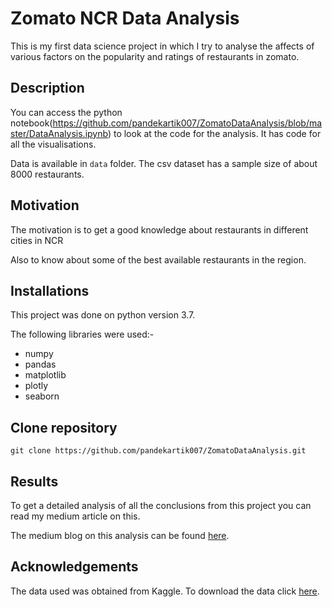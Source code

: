 # Zomato NCR Data Analysis
This is my first data science project in which I try to analyse the affects of various factors on the popularity and ratings of restaurants in zomato.

## Description
You can access the python notebook(https://github.com/pandekartik007/ZomatoDataAnalysis/blob/master/DataAnalysis.ipynb) to look at the code for the analysis. It has code for all the visualisations. 

Data is available in `data` folder. The csv dataset has a sample size of about 8000 restaurants.

## Motivation
The motivation is to get a good knowledge about restaurants in different cities in NCR

Also to know about some of the best available restaurants in the region.

## Installations
This project was done on python version 3.7.

The following libraries were used:-
* numpy
* pandas
* matplotlib
* plotly
* seaborn

## Clone repository
```
git clone https://github.com/pandekartik007/ZomatoDataAnalysis.git
```
## Results
To get a detailed analysis of all the conclusions from this project you can read my medium article on this.

The medium blog on this analysis can be found [here](https://medium.com/@pandekartik007/zomato-ncr-data-analysis-e7665edb249a).

## Acknowledgements
The data used was obtained from Kaggle. To download the data click [here](https://www.kaggle.com/shrutimehta/zomato-restaurants-data).
